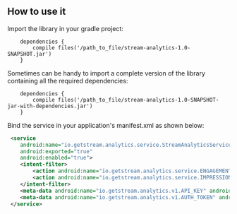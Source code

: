 How to use it
-------------

Import the library in your gradle project:

```
    dependencies {
        compile files('/path_to_file/stream-analytics-1.0-SNAPSHOT.jar')
    }
```

Sometimes can be handy to import a complete version of the library containing all the
required dependencies:

```
    dependencies {
        compile files('/path_to_file/stream-analytics-1.0-SNAPSHOT-jar-with-dependencies.jar')
    }
```

Bind the service in your application's manifest.xml as shown below:

```xml
 <service
    android:name="io.getstream.analytics.service.StreamAnalyticsService"
    android:exported="true"
    android:enabled="true">
    <intent-filter>
        <action android:name="io.getstream.analytics.service.ENGAGEMENT" />
        <action android:name="io.getstream.analytics.service.IMPRESSION" />
    </intent-filter>
    <meta-data android:name="io.getstream.analytics.v1.API_KEY" android:value="@string/api_key" />
    <meta-data android:name="io.getstream.analytics.v1.AUTH_TOKEN" android:value="@string/jwt_token" />
 </service>
```
